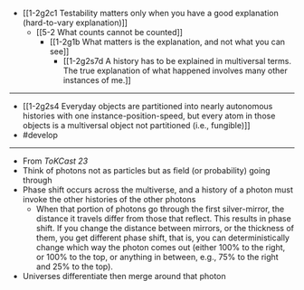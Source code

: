 - [[1-2g2c1 Testability matters only when you have a good explanation (hard-to-vary explanation)]]
  - [[5-2 What counts cannot be counted]]
    - [[1-2g1b What matters is the explanation, and not what you can see]]
      - [[1-2g2s7d A history has to be explained in multiversal terms. The true explanation of what happened involves many other instances of me.]]
---
- [[1-2g2s4 Everyday objects are partitioned into nearly autonomous histories with one instance-position-speed, but every atom in those objects is a multiversal object not partitioned (i.e., fungible)]]
- #develop
---
- From *ToKCast 23*
- Think of photons not as particles but as field (or probability) going through
- Phase shift occurs across the multiverse, and a history of a photon must invoke the other histories of the other photons
  - When that portion of photons go through the first silver-mirror, the distance it travels differ from those that reflect. This results in phase shift. If you change the distance between mirrors, or the thickness of them, you get different phase shift, that is, you can deterministically change which way the photon comes out (either 100% to the right, or 100% to the top, or anything in between, e.g., 75% to the right and 25% to the top).
- Universes differentiate then merge around that photon